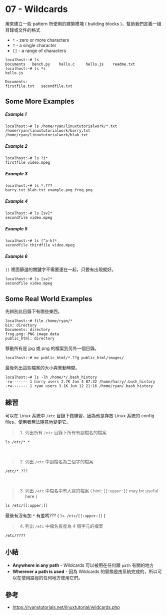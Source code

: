 # 07 - Wildcards
用來建立一些 pattern 所使用的建築模塊 ( building blocks )，幫助我們定義一組目錄或文件的格式

* `*` - zero or more characters
* `?` - a single character
* `[]` - a range of characters

```
localhost:~# ls
Documents   bench.py    hello.c     hello.js    readme.txt
localhost:~# ls *s
hello.js
 
Documents:
firstfile.txt   secondfile.txt
```

## Some More Examples
##### Example 1
```
localhost:~# ls /home/ryan/linuxtutorialwork/*.txt             
/home/ryan/linuxtutorialwork/barry.txt /home/ryan/linuxtutorialwork/blah.txt
```

##### Example 2
```
localhost:~# ls ?i*
firstfile video.mpeg
```

##### Example 3
```
localhost:~# ls *.???
barry.txt blah.txt example.png frog.png
```

##### Example 4
```
localhost:~# ls [sv]*
secondfile video.mpeg
```

##### Example 5
```
localhost:~# ls [^a-k]*
secondfile thirdfile video.mpeg
```

##### Example 6
`[]` 裡面篩選的關鍵字不需要連在一起，只要有出現就好。
```
localhost:~# ls [sv]*
secondfile video.mpeg
```

## Some Real World Examples
先辨別此目錄下有哪些東西。
```
localhost:~# file /home/ryan/*
bin: directory
Documents: directory
frog.png: PNG image data
public_html: directory
```

移動所有是 jpg 或 png 的檔案到另外一個目錄。
```
localhost:~# mv public_html/*.??g public_html/images/
```

最後列出這些檔案的大小與異動時間。
```
localhost:~# ls -lh /home/*/.bash_history
-rw------- 1 harry users 2.7K Jan 4 07:32 /home/harry/.bash_history
-rw------- 1 ryan users 3.1K Jun 12 21:16 /home/ryan/.bash_history
```

## 練習
可以在 Linux 系統中 `/etc` 目錄下做練習，因為他是存放 Linux 系統的 config files，使用者無法隨意地變更它。


> 1. 列出所有 `/etc` 目錄下所有有副檔名的檔案
```
ls /etc/*.*
```
<br/>

> 2. 列出 `/etc` 中副檔名為三個字的檔案
```
/etc/*.???
```
<br/>

> 3. 列出 `/etc` 中檔名中有大寫的檔案 ( hint: `[[:upper:]]` may be useful here )
```
ls /etc/[[:upper:]]
```
最後有沒有加 `*` 有差嗎??? ( `ls /etc/[[:upper:]]` )
<br/>

> 4. 列出 `/etc` 中檔名長度為 4 個字元的檔案
```
/etc/????
```

## 小結
* **Anywhere in any path** - Wildcards 可以被用在任何跟 `path` 有關的地方
* **Wherever a path is used** - 因為 Wildcards 的替換是由系統完成的，所以可以在使用路徑的任何地方使用它們。

## 參考
* https://ryanstutorials.net/linuxtutorial/wildcards.php